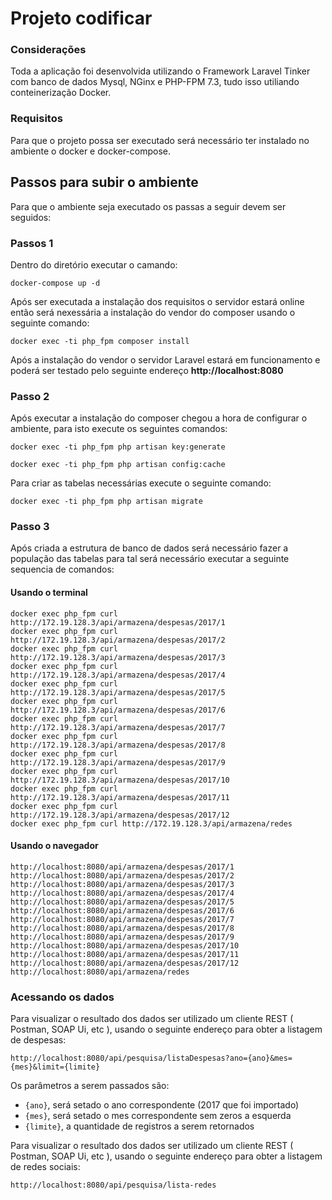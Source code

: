 # Projeto codificar

### Considerações
Toda a aplicação foi desenvolvida utilizando o Framework Laravel Tinker com banco de dados Mysql, NGinx e PHP-FPM 7.3, tudo isso utiliando conteinerização Docker.

### Requisitos
Para que o projeto possa ser executado será necessário ter instalado no ambiente o docker e docker-compose.

## Passos para subir o ambiente
Para que o ambiente seja executado os passas a seguir devem ser seguidos:
### Passos 1
Dentro do diretório executar o camando:
```
docker-compose up -d
```
Após ser executada a instalação dos requisitos o servidor estará online então será nexessária a instalação do vendor do composer usando o seguinte comando:
```
docker exec -ti php_fpm composer install
```
Após a instalação do vendor o servidor Laravel estará em funcionamento e poderá ser testado pelo seguinte endereço **http://localhost:8080**

### Passo 2
Após executar a instalação do composer chegou a hora de configurar o ambiente, para isto execute os seguintes comandos:
```
docker exec -ti php_fpm php artisan key:generate
```
```
docker exec -ti php_fpm php artisan config:cache
```
Para criar as tabelas necessárias execute o seguinte comando:
```
docker exec -ti php_fpm php artisan migrate
```
### Passo 3
Após criada a estrutura de banco de dados será necessário fazer a população das tabelas para tal será necessário executar a seguinte sequencia de comandos:
#### Usando o terminal
```
docker exec php_fpm curl http://172.19.128.3/api/armazena/despesas/2017/1
docker exec php_fpm curl http://172.19.128.3/api/armazena/despesas/2017/2
docker exec php_fpm curl http://172.19.128.3/api/armazena/despesas/2017/3
docker exec php_fpm curl http://172.19.128.3/api/armazena/despesas/2017/4
docker exec php_fpm curl http://172.19.128.3/api/armazena/despesas/2017/5
docker exec php_fpm curl http://172.19.128.3/api/armazena/despesas/2017/6
docker exec php_fpm curl http://172.19.128.3/api/armazena/despesas/2017/7
docker exec php_fpm curl http://172.19.128.3/api/armazena/despesas/2017/8
docker exec php_fpm curl http://172.19.128.3/api/armazena/despesas/2017/9
docker exec php_fpm curl http://172.19.128.3/api/armazena/despesas/2017/10
docker exec php_fpm curl http://172.19.128.3/api/armazena/despesas/2017/11
docker exec php_fpm curl http://172.19.128.3/api/armazena/despesas/2017/12
docker exec php_fpm curl http://172.19.128.3/api/armazena/redes
```
#### Usando o navegador
```
http://localhost:8080/api/armazena/despesas/2017/1
http://localhost:8080/api/armazena/despesas/2017/2
http://localhost:8080/api/armazena/despesas/2017/3
http://localhost:8080/api/armazena/despesas/2017/4
http://localhost:8080/api/armazena/despesas/2017/5
http://localhost:8080/api/armazena/despesas/2017/6
http://localhost:8080/api/armazena/despesas/2017/7
http://localhost:8080/api/armazena/despesas/2017/8
http://localhost:8080/api/armazena/despesas/2017/9
http://localhost:8080/api/armazena/despesas/2017/10
http://localhost:8080/api/armazena/despesas/2017/11
http://localhost:8080/api/armazena/despesas/2017/12
http://localhost:8080/api/armazena/redes
```

### Acessando os dados
Para visualizar o resultado dos dados ser utilizado um cliente REST ( Postman, SOAP Ui, etc ), usando o seguinte endereço para obter a listagem de despesas:
```
http://localhost:8080/api/pesquisa/listaDespesas?ano={ano}&mes={mes}&limit={limite}
```
Os parâmetros a serem passados são:
- `{ano}`, será setado o ano correspondente (2017 que foi importado)
- `{mes}`, será setado o mes correspondente sem zeros a esquerda
- `{limite}`, a quantidade de registros a serem retornados

Para visualizar o resultado dos dados ser utilizado um cliente REST ( Postman, SOAP Ui, etc ), usando o seguinte endereço para obter a listagem de redes sociais:
```
http://localhost:8080/api/pesquisa/lista-redes
```
